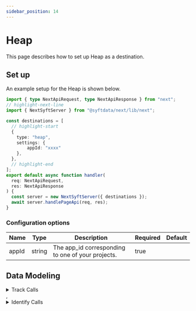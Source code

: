```yaml
---
sidebar_position: 14
---
```

# Heap

This page describes how to set up Heap as a destination.

## Set up
An example setup for the Heap is shown below.

```ts title="src/pages/api/syft.ts"
import { type NextApiRequest, type NextApiResponse } from "next";
// highlight-next-line
import { NextSyftServer } from "@syftdata/next/lib/next";

const destinations = [
  // highlight-start
  {
    type: "heap",
    settings: {
        appId: "xxxx"
    },
  },
  // highlight-end
];
export default async function handler(
  req: NextApiRequest,
  res: NextApiResponse
) {
  const server = new NextSyftServer({ destinations });
  await server.handlePageApi(req, res);
}
```

### Configuration options

| Name                 | Type           | Description     | Required | Default         |
| -------------------- | -------------- | --------------- | -------- | --------------- |
| appId | string | The app_id corresponding to one of your projects. | true |  | 


## Data Modeling
<details>
<summary>Track Calls</summary>

#### Track Event
Send an event to Heap.

#### Matched events
type = "track" or type = "page" or type = "screen"

#### Data Mapping
| Name                 | Type          | Description     | Default   |
| -------------------- | -------------- | -------------- | --------- |
| message_id | string | Unique event ID generated by Segment. | (<br/>  "@path": "$.messageId"<br/>) |
| anonymous_id | string | The generated anonymous ID for the user. | (<br/>  "@path": "$.anonymousId"<br/>) |
| event | string | Name of the user action. This only exists on track events. Limited to 1024 characters. | (<br/>  "@path": "$.event"<br/>) |
| properties | object | An object with key-value properties you want associated with the event. Each key and property must either be a number or string with fewer than 1024 characters. | (<br/>  "@path": "$.properties"<br/>) |
| timestamp | datetime | Defaults to the current time if not provided. | (<br/>  "@path": "$.timestamp"<br/>) |
| type | string | The type of call. Can be track, page, or screen. | (<br/>  "@path": "$.type"<br/>) |
| name | string | The name of the page or screen being viewed. This only exists for page and screen events. | (<br/>  "@path": "$.name"<br/>) |
| traits | object | An object with key-value properties you want associated with the user. Each property must either be a number or string with fewer than 1024 characters. | (<br/>  "@path": "$.context.traits"<br/>) |
</details>
,<details>
<summary>Identify Calls</summary>

#### Identify User
Set the user ID for a particular device ID or update user properties.

#### Matched events
type = "identify"

#### Data Mapping
| Name                 | Type          | Description     | Default   |
| -------------------- | -------------- | -------------- | --------- |
| user_id | string | REQUIRED: A string that uniquely identifies a user, such as an email, handle, or username. This means no two users in one environment may share the same identity. More on identify: https://developers.heap.io/docs/using-identify | (<br/>  "@path": "$.userId"<br/>) |
| anonymous_id | string | The generated anonymous ID for the user. | (<br/>  "@path": "$.anonymousId"<br/>) |
| traits | object | An object with key-value properties you want associated with the user. Each key and property must either be a number or string with fewer than 1024 characters. | (<br/>  "@path": "$.traits"<br/>) |
</details>


